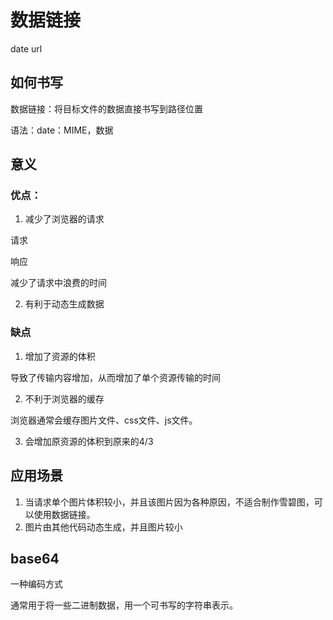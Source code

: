 # 数据链接

date url

## 如何书写

数据链接：将目标文件的数据直接书写到路径位置

语法：date：MIME，数据

## 意义

### 优点：

1. 减少了浏览器的请求

请求

响应

减少了请求中浪费的时间

2. 有利于动态生成数据

### 缺点

1. 增加了资源的体积

导致了传输内容增加，从而增加了单个资源传输的时间

2. 不利于浏览器的缓存

浏览器通常会缓存图片文件、css文件、js文件。

3. 会增加原资源的体积到原来的4/3

## 应用场景

1. 当请求单个图片体积较小，并且该图片因为各种原因，不适合制作雪碧图，可以使用数据链接。
2. 图片由其他代码动态生成，并且图片较小

## base64

一种编码方式

通常用于将一些二进制数据，用一个可书写的字符串表示。
